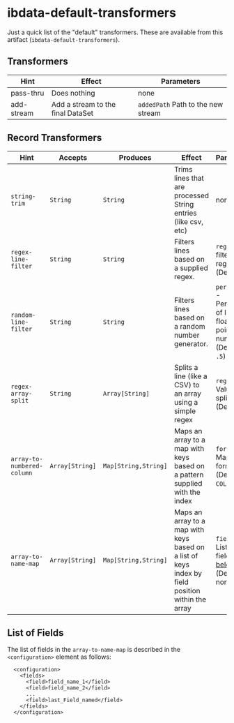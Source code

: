 # ibdata-default-transformers

Just a quick list of the "default" transformers.  These are available from this artifact (`ibdata-default-transformers`).

## Transformers


| Hint | Effect | Parameters |
| ---- | ------ | ---------- |
| pass-thru| Does nothing | none |
| add-stream | Add a stream to the final DataSet | `addedPath` Path to the new stream |


## Record Transformers

| Hint | Accepts | Produces | Effect | Parameters |
| ---- | ------- | -------- | ------ | ---------- |
| `string-trim` | `String` | `String` | Trims lines that are processed String entries (like csv, etc) | none |
| `regex-line-filter` | `String` | `String` | Filters lines based on a supplied regex.  | `regex` - filtering regex (Defaut: `.*`) |
| `random-line-filter` | `String` | `String` | Filters lines based on a random number generator.  | `percentage` - Percentage of lines as a floating point number (Default : `.5`) |
| `regex-array-split` | `String` | `Array[String]` | Splits a line (like a CSV) to an array using a simple regex  | `regex` - Value to split on (Default : `,`) |
| `array-to-numbered-column` | `Array[String]` | `Map[String,String]` | Maps an array to a map with keys based on a pattern supplied with the index  | `format` - Map key format (Default : `COLUMN%00d`) |
| `array-to-name-map` | `Array[String]` | `Map[String,String]` | Maps an array to a map with keys based on a list of keys index by field position within the array | `fields` - a List of fields ( [see below](#list-of-fields) ) (Default : none) |


## List of Fields

The list of fields in the `array-to-name-map` is described in the `<configuration>` element as follows:

```
  <configuration>
    <fields>
      <field>field_name_1</field>
      <field>field_name_2</field>
      ...
      <field>last_Field_named</field>
    </fields>
  </configuration>
```

